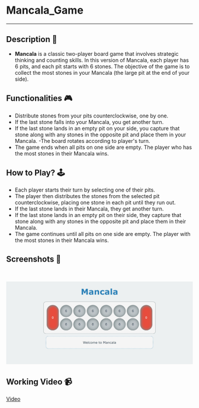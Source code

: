 # **Mancala_Game**

---

## **Description 📃**

- **Mancala** is a classic two-player board game that involves strategic thinking and counting skills. In this version of Mancala, each player has 6 pits, and each pit starts with 6 stones. The objective of the game is to collect the most stones in your Mancala (the large pit at the end of your side).

## **Functionalities 🎮**
<!-- add functionalities over here -->
- Distribute stones from your pits counterclockwise, one by one.
- If the last stone falls into your Mancala, you get another turn.
- If the last stone lands in an empty pit on your side, you capture that stone along with any stones in the opposite pit and place them in your Mancala.
-The board rotates according to player's turn.
- The game ends when all pits on one side are empty. The player who has the most stones in their Mancala wins.

## **How to Play? 🕹️**
<!-- add the steps how to play games -->
- Each player starts their turn by selecting one of their pits.
- The player then distributes the stones from the selected pit counterclockwise, placing one stone in each pit until they run out.
- If the last stone lands in their Mancala, they get another turn.
- If the last stone lands in an empty pit on their side, they capture that stone along with any stones in the opposite pit and place them in their Mancala.
- The game continues until all pits on one side are empty. The player with the most stones in their Mancala wins.

## **Screenshots 📸**

<br>

![image](../Mancala_Game\assets\Images\Mancala_Game.jpeg)


## **Working Video 📹**
<!-- add your working video over here -->
[Video](../Mancala_Game\assets\Videos\Mancala.mp4)
